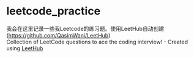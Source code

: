 # leetcode_practice

我会在这里记录一些我Leetcode的练习题。使用LeetHub自动创建(https://github.com/QasimWani/LeetHub) <br>
Collection of LeetCode questions to ace the coding interview! - Created using [LeetHub](https://github.com/QasimWani/LeetHub)
